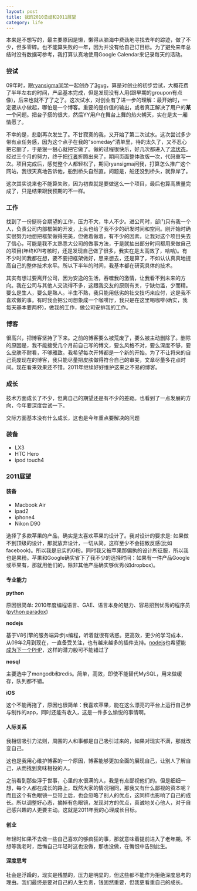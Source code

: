 ```yaml
---
layout: post
title: 我的2010总结和2011展望
category: life
---
```


本来是不想写的，最主要原因是懒，懒得从脑海中费劲地寻找去年的踪迹，做了不少，但多零碎。也不能算失败的一年，因为并没有给自己订目标。为了避免来年总结时没有数据可参考，我打算认真地使用Google Calendar来记录每天的活动。

### 尝试

09年时，跟<a href="http://twitter.com/ryansigma">ryansigma同学</a>一起创办了<a href="http://3gvg.leezhong.com">3gvg</a>，算是对创业的初步尝试，大概花费了半年左右的时间，产品基本完成，但是发现没有人用(跟早期的groupon有点像)，后来也就不了了之了。这次试水，对创业有了进一步的理解：最开始时，一定要从小做起，哪怕是一个博客。重要的是价值的输出，或者真正解决了用户的**某一个**问题。把台子搭的很大，然后YY用户在舞台上舞的热火朝天，实在是太一厢情愿了。

不幸的是，悲剧再次发生了。不甘寂寞的我，又开始了第二次试水。这次尝试多少带有点任务感，因为这个点子在我的"someday"清单里，待的太久了，又不忍心把它删了，于是狠一狠心就把它做了。做的过程很快乐，好几次都进入了<a href="http://en.wikipedia.org/wiki/Flow_(psychology)">流状态</a>。经过三个月的努力，终于把<a href="http://xingzher.com">行者</a>折腾出来了，期间页面整体改版一次，代码重写一次。项目完成后，感觉整个人都轻松了，期间ryansigma问我，打算怎么推广这个网站，我很天真地告诉他，船到桥头自然直。问题是，船还没到桥头，就靠岸了。

这次其实说来也不能算失败，因为初衷就是要做这么一个项目，最后也算高质量完成了，只是结果跟我预期的不一样。

### 工作

找到了一份挺符合期望的工作，压力不大，牛人不少。进公司时，部门只有我一个人，负责公司内部框架的开发，上头也给了我不少的研发时间和空间。刚开始时确实很努力地想把框架做得完美，但做着做着，有不少的因素，让我对这个项目失去了信心，可能是我不太熟悉大公司的做事方法，于是就抽出部分时间都用来做自己的项目(年终KPI考核时，还是发现自己做了很多，我实在是太高效了，哈哈)。有不少时间我都在想，要不要把框架做好，思来想去，还是算了，不如认认真真地提高自己的整体技术水平。所以下半年的时间，我基本都在研究具体的技术。

其实有想过要离开公司，因为安逸的生活，吞噬我的激情，让我看不到未来的方向。我在公司与其他人交流得不多，这跟我交友的原则有关，宁缺勿滥，少而精。要么是生人，要么是熟人。半生不熟，我只能用低劣的社交技巧来应付，这是我不喜欢做的事。有时我会把公司想象成一个咖啡厅，我只是在这里喝咖啡(确实，我每天基本要两杯)，做我的工作，做公司安排我的工作。

### 博客

很高兴，把博客坚持了下来。之前的博客要么被荒废了，要么被主动删除了。删除的原因是，我不能接受几个月前自己写的博文，要么风格不对，要么深度不够，要么皮肤不耐看，不够雅致。我希望每次开博都是一个新的开始。为了不让将来的自己荒废现在的博客，我只能尽量把皮肤做得符合自己的审美，文章尽量多花点时间。现在看来效果还不错。2011年继续好好维护这来之不易的博客。

### 成长

技术方面成长了不少，但离自己的期望还是有不少的差距。也看到了一点发展的方向，今年要深度尝试一下。

交际方面基本没有什么成长，这也是今年重点要解决的问题

### 装备

* LX3
* HTC Hero
* ipod touch4

### 2011展望

#### 装备

* Macbook Air
* ipad2
* iphone4
* Nikon D90

选择了多款苹果的产品，确实是太喜欢苹果的设计了。我对设计的要求是: 如果做不到顶级的设计，那就放弃设计，一切从简，这样至少不会招致反感(比如facebook)。所以我是忠实的G粉。同时我又被苹果那偏执的设计所征服，所以我也是果粉。苹果和Google确实省下了我不少的选择时间：如果有一件产品Google或苹果有，那就用他们的，除非其他产品确实够优秀(如dropbox)。

#### 专业能力

**python**

原因很简单: 2010年度编程语言、GAE、语言本身的魅力、容易招到优秀的程序员(<a href="http://www.paulgraham.com/pypar.html">python paradox</a>)

**nodejs**

基于V8引擎的服务端异步js编程，听着就很有诱惑。更高效，更少的学习成本，从09年2月到现在，一直备受关注，也有越来越多的插件支持。<a href="http://nodejs.org/">nodejs</a>也希望能<a href="http://www.itjoblog.co.uk/2010/12/nginx-new-apache-nodejs.html">成为下一个PHP</a>，这样的潜力股可不能错过了

**nosql**

主要选中了mongodb和redis。简单，高效，即使不能替代MySQL，用来做缓存，队列都不错。

**iOS**

这个不能再拖了，原因也很简单：我喜欢苹果，能在这么漂亮的平台上运行自己参与制作的app，同时还能有收入，这是一件多么愉悦的事情啊。

#### 人际关系

我相信吸引力法则，周围的人和事都是自己吸引过来的，如果对现实不满，那就改变自己。

这也是我用心维护博客的一个原因，博客能够更加全面的展现自己，让别人了解自己，从而找到臭味相投的人。

之前看到那些浮于世事，心里的水很满的人，我是有点鄙视他们的。但是细细一想，每个人都在成长的路上，既然大家的情况相同，那我又有什么鄙视的资本呢？而且这个有色眼镜一旦带上后，也会忽略了别人的优点，这同样也影响了自己的成长。所以调整好心态，摘掉有色眼镜，发现对方的优点，真诚地关心他人，对于自己感兴趣的人更要主动。这就是2011年我的心理成长目标。

#### 创业

年轻时如果不去做一些自己喜欢的够疯狂的事，那就意味着提前进入了老年期。不想等我老时，后悔自己年轻时这也没做，那也没做，在悔恨中告别此生。

#### 深度思考

社会是浮躁的，现实是残酷的，压力是明显的，但这些都不能作为拒绝深度思考的理由。我们最终是要对自己的人生负责，钱固然重要，但我更看重自己的成长。
